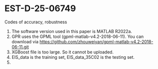# EST-D-25-06749
Codes of accuracy, robustness

1. The software version used in this paper is MATLAB R2022a.
2. GPR uses the GPML tool (gpml-matlab-v4.2-2018-06-11). You can download via https://github.com/zhouweiyan/gpml-matlab-v4.2-2018-06-11.git
3. XGBoost file is too large. So it cannot be uploaded.
4. EIS_data is the training set, EIS_data_35C02 is the testing set.
5.  
